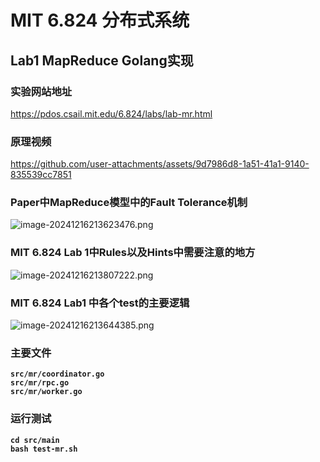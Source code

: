 # MIT 6.824 分布式系统

## Lab1 MapReduce  Golang实现

### 实验网站地址
https://pdos.csail.mit.edu/6.824/labs/lab-mr.html

### 原理视频

https://github.com/user-attachments/assets/9d7986d8-1a51-41a1-9140-835539cc7851

### Paper中MapReduce模型中的Fault Tolerance机制

![image-20241216213623476.png](https://s2.loli.net/2024/12/17/IFuDBLHcQCYj9yg.png)

### MIT 6.824 Lab 1中Rules以及Hints中需要注意的地方

![image-20241216213807222.png](https://s2.loli.net/2024/12/17/QBZyOYNobpuKLnl.png)

### MIT 6.824 Lab1 中各个test的主要逻辑

![image-20241216213644385.png](https://s2.loli.net/2024/12/17/ma8exRtFCnSTWou.png)

### 主要文件
**`src/mr/coordinator.go`**  
**`src/mr/rpc.go`**  
**`src/mr/worker.go`**  

### 运行测试
**`cd src/main`**  
**`bash test-mr.sh`**  
